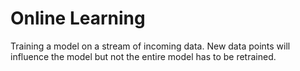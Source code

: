 
# Online Learning

Training a model on a stream of incoming data. New data points will influence the model but not the entire model has to be retrained.